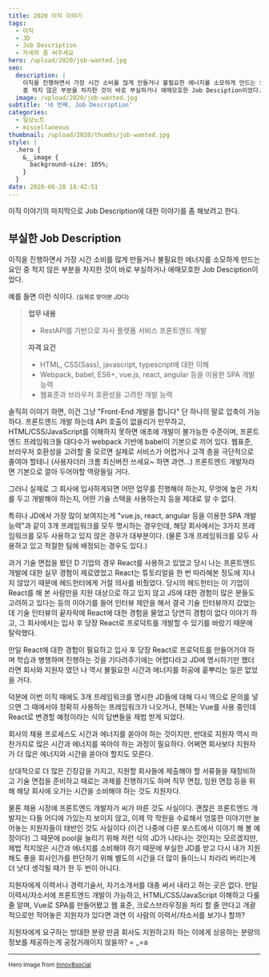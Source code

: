 ```yaml
---
title: 2020 이직 이야기
tags:
  - 이직
  - JD
  - Job Description
  - 자세히 좀 써주세요
hero: /upload/2020/job-wanted.jpg
seo:
  description: |
    이직을 진행하면서 가장 시간 소비를 많게 만들거나 불필요한 에너지를 소모하게 만드는 요인
    중 적지 않은 부분을 차지한 것이 바로 부실하거나 애매모호한 Job Desciption이었다.
  image: /upload/2020/job-wanted.jpg
subtitle: '네 번째, Job Description'
categories:
  - 일상노트
  - miscellaneous
thumbnail: /upload/2020/thumbs/job-wanted.jpg
style: |
  .hero {
    &__image {
      background-size: 105%;
    }
  }
date: 2020-06-28 18:42:51
---
```



이직 이야기의 마지막으로 Job Description에 대한 이야기를 좀 해보려고 한다.

## 부실한 Job Description

이직을 진행하면서 가장 시간 소비를 많게 만들거나 불필요한 에너지를 소모하게 만드는 요인 중
적지 않은 부분을 차지한 것이 바로 부실하거나 애매모호한 Job Desciption이었다.

예를 들면 이런 식이다. <small>(실제로 받아본 JD다)</small>

<blockquote>

  <strong>업무 내용</strong>
  <ul>
    <li> RestAPI를 기반으로 자사 플랫폼 서비스 프론트엔드 개발</li>
  </ul>

  <strong>자격 요건</strong>
  <ul>
    <li>
      HTML, CSS(Sass), javascript, typescript에 대한 이해
    </li>
    <li>
      Webpack, babel, ES6+, vue.js, react, angular 등을 이용한 SPA 개발 능력
    </li>
    <li>
      웹표준과 브라우저 호환성을 고려한 개발 능력
    </li>
  </ul>
</blockquote>

솔직히 이야기 하면, 이건 그냥 "Front-End 개발을 합니다" 단 하나의 말로 압축이 가능하다.
프론트엔드 개발 하는데 API 호출이 없을리가 만무하고, HTML/CSS/JavaScript를 이해하지 못하면
애초에 개발이 불가능한 수준이며, 프론트엔드 프레임워크들 대다수가 webpack 기반에 babel이
기본으로 끼어 있다. 웹표준, 브라우저 호환성을 고려할 줄 모르면 실제로 서비스가 어렵거나 고객
층을 극단적으로 줄여야 할테니 (사용자더러 크롬 최신버전 쓰세요~ 하면 과연...) 프론트엔드
개발자라면 기본으로 깔아 두어야할 역량들일 거다.

그러니 실제로 그 회사에 입사하게되면 어떤 업무를 진행해야 하는지, 무엇에 높은 가치를 두고
개발해야 하는지, 어떤 기술 스택을 사용하는지 등을 제대로 알 수 없다.

특히나 JD에서 가장 많이 보여지는게 "vue.js, react, angular 등을 이용한 SPA 개발 능력"과
같이 3개 프레임워크를 모두 명시하는 경우인데, 해당 회사에서는 3가지 프레임워크를 모두
사용하고 있지 않은 경우가 대부분이다. (물론 3개 프레임워크를 모두 사용하고 있고 적절한
팀에 배정되는 경우도 있다.)

과거 기술 면접을 봤던 D 기업의 경우 React를 사용하고 있었고 당시 나는 프론트엔드 개발에 대한
실무 경험이 제로였었고 React는 튜토리얼을 한 번 따라해본 정도에 지나지 않았기 때문에
헤드헌터에게 거절 의사를 비췄었다.
당시의 헤드헌터는 이 기업이 React를 해 본 사람만을 지원 대상으로 하고 있지 않고 JS에 대한
경험이 많은 분들도 고려하고 있다는 등의 이야기를 들어 인터뷰 제안을 해서 결국 기술 인터뷰까지
갔었는데 기술 인터뷰의 끝자락에 React에 대한 경험을 물었고 당연히 경험이 없다 이야기 하고,
그 회사에서는 입사 후 당장 React로 프로덕트를 개발할 수 있기를 바랐기 때문에 탈락했다.

만일 React에 대한 경험이 필요하고 입사 후 당장 React로 프로덕트를 만들어가야 하며 학습과
병행하며 진행하는 것을 기다려주기에는 어렵다라고 JD에 명시하기만 했더라면 회사와 지원자 였던
나 역시 불필요한 시간과 에너지를 허공에 흩뿌리는 일은 없었을 거다.

덕분에 이번 이직 때에도 3개 프레임워크를 명시한 JD들에 대해 다시 역으로 문의를 넣으면
그 때에서야 정확히 사용하는 프레임워크가 나오거나, 현재는 Vue를 사용 중인데 React로 변경할
예정이라는 식의 답변들을 제법 받게 되었다.

회사의 채용 프로세스도 시간과 에너지를 쏟아야 하는 것이지만, 반대로 지원자 역시 마찬가지로
많은 시간과 에너지를 쏙아야 하는 과정이 필요하다. 어쩌면 회사보다 지원자가 더 많은 에너지와
시간을 쏟아야 할지도 모른다.

상대적으로 더 많은 긴장감을 가지고, 지원할 회사들에 제출해야 할 서류들을 재정비하고 기술
면접을 준비하고 때로는 과제를 진행하기도 하며 직무 면접, 임원 면접 등을 위해 해당 회사에
오가는 시간을 소비해야 하는 것도 지원자다.

물론 채용 시장에 프론트엔드 개발자가 씨가 마른 것도 사실이다. 괜찮은 프론트엔드 개발자는
다들 어디에 가있는지 보이지 않고, 이제 막 학원을 수료해서 엉뚱한 이야기만 늘어놓는 지원자들이
태반인 것도 사실이다 (이건 나중에 다른 포스트에서 이야기 해 볼 예정이다)
그 때문에 pool을 늘리기 위해 저런 식의 JD가 나타나는 것인지는 모르겠지만, 제법 적지않은
시간과 에너지를 소비해야 하기 때문에 부실한 JD를 받고 다시 내가 지원해도 좋을 회사인가를
판단하기 위해 별도의 시간을 더 많이 들이느니 차라리 버리는게 더 낫다 생각될 때가 한 두 번이
아니다.

지원자에게 이력서나 경력기술서, 자기소개서를 대충 써서 내라고 하는 곳은 없다.
만일 이력서/자소서에 프론트엔드 개발이 가능하고, HTML/CSS/JavaScript 이해하고 다룰 줄 알며,
Vue로 SPA를 만들어봤고 웹 표준, 크로스브라우징을 처리 할 줄 안다고 개괄적으로만 적어놓은
지원자가 있다면 과연 이 사람의 이력서/자소서를 보기나 할까?

지원자에게 요구하는 방대한 분량 만큼 회사도 지원하고자 하는 이에게 상응하는 분량의 정보를
제공하는게 공정거래이지 않을까? = _=a


---
<small>Hero image from [Innov8social](https://www.flickr.com/photos/44313045@N08/6290270129)</small>
